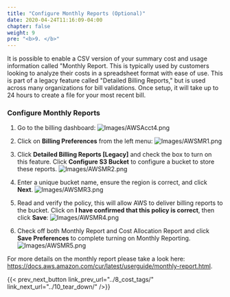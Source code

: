 ```yaml
---
title: "Configure Monthly Reports (Optional)"
date: 2020-04-24T11:16:09-04:00
chapter: false
weight: 9
pre: "<b>9. </b>"
---
```


It is possible to enable a CSV version of your summary cost and usage information called "Monthly Report. This is typically used by customers looking to analyze their costs in a spreadsheet format with ease of use. This is part of a legacy feature called "Detailed Billing Reports," but is used across many organizations for bill validations. Once setup, it will take up to 24 hours to create a file for your most recent bill. 

###  Configure Monthly Reports

1. Go to the billing dashboard:
![Images/AWSAcct4.png](/Cost/100_1_AWS_Account_Setup/Images/AWSMR0.png?classes=lab_picture_small)

2. Click on **Billing Preferences** from the left menu:
![Images/AWSMR1.png](/Cost/100_1_AWS_Account_Setup/Images/AWSMR1.png?classes=lab_picture_small)

3. Click **Detailed Billing Reports [Legacy]** and check the box to turn on this feature. Click **Configure S3 Bucket** to configure a bucket to store these reports. 
![Images/AWSMR2.png](/Cost/100_1_AWS_Account_Setup/Images/AWSMR2.png?classes=lab_picture_small)

4. Enter a unique bucket name, ensure the region is correct, and click **Next**. 
![Images/AWSMR3.png](/Cost/100_1_AWS_Account_Setup/Images/AWSMR3.png?classes=lab_picture_small)

5. Read and verify the policy, this will allow AWS to deliver billing reports to the bucket. Click on **I have confirmed that this policy is correct**, then click **Save**:
![Images/AWSMR4.png](/Cost/100_1_AWS_Account_Setup/Images/AWSMR4.png?classes=lab_picture_small)

6. Check off both Monthly Report and Cost Allocation Report and click **Save Preferences** to complete turning on Monthly Reporting. 
![Images/AWSMR5.png](/Cost/100_1_AWS_Account_Setup/Images/AWSMR5.png?classes=lab_picture_small)


For more details on the monthly report please take a look here: https://docs.aws.amazon.com/cur/latest/userguide/monthly-report.html. 

{{< prev_next_button link_prev_url="../8_cost_tags/" link_next_url="../10_tear_down/" />}}